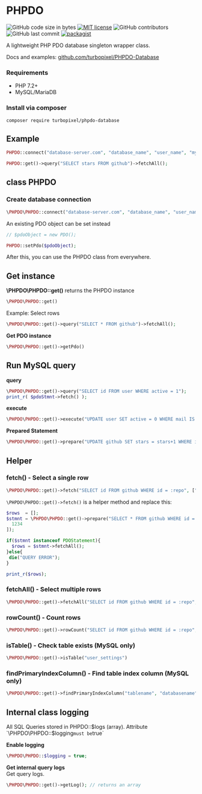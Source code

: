 # PHPDO

![GitHub code size in bytes](https://img.shields.io/github/languages/code-size/turbopixel/PHPDO-Database)
[![MIT license](https://img.shields.io/badge/License-MIT-blue.svg)](https://github.com/turbopixel/PHPDO-Database/blob/master/LICENSE)
![GitHub contributors](https://img.shields.io/github/contributors/turbopixel/PHPDO-Database)
![GitHub last commit](https://img.shields.io/github/last-commit/turbopixel/PHPDO-Database)
[![packagist](https://badgen.net/packagist/v/turbopixel/PHPDO-Database)](https://packagist.org/packages/turbopixel/phpdo-database)

A lightweight PHP PDO database singleton wrapper class.

Docs and examples: [github.com/turbopixel/PHPDO-Database](https://github.com/turbopixel/PHPDO-Database)

### Requirements

* PHP 7.2+
* MySQL/MariaDB

### Install via composer

```text
composer require turbopixel/phpdo-database
```

## Example

```php
PHPDO::connect("database-server.com", "database_name", "user_name", "myPassword123");

PHPDO::get()->query("SELECT stars FROM github")->fetchAll();
```

## class PHPDO

### Create database connection

```php
\PHPDO\PHPDO::connect("database-server.com", "database_name", "user_name", "myPassword123");
```

An existing PDO object can be set instead

```php
// $pdoObject = new PDO();

PHPDO::setPdo($pdoObject);
```

After this, you can use the PHPDO class from everywhere.

## Get instance

**\PHPDO\PHPDO::get()** returns the PHPDO instance

```php
\PHPDO\PHPDO::get()
```

Example: Select rows

```php
\PHPDO\PHPDO::get()->query("SELECT * FROM github")->fetchAll();
```

**Get PDO instance**

```php
\PHPDO\PHPDO::get()->getPdo()
```

## Run MySQL query

**query**

```php
\PHPDO\PHPDO::get()->query("SELECT id FROM user WHERE active = 1");
print_r( $pdoStmnt->fetch() );
```

**execute**

```php
\PHPDO\PHPDO::get()->execute("UPDATE user SET active = 0 WHERE mail IS NULL");
```

**Prepared Statement**

```php
\PHPDO\PHPDO::get()->prepare("UPDATE github SET stars = stars+1 WHERE id = :id", ["id" => 1234]);
```

## Helper

### fetch() - Select a single row

```php
\PHPDO\PHPDO::get()->fetch("SELECT id FROM github WHERE id = :repo", ["repo" => 553]);
```

`\PHPDO\PHPDO::get()->fetch()` is a helper method and replace this:

```php
$rows  = [];
$stmnt = \PHPDO\PHPDO::get()->prepare("SELECT * FROM github WHERE id = ?", [
  1234
]);

if($stmnt instanceof PDOStatement){
  $rows = $stmnt->fetchAll();
}else{
 die("QUERY ERROR");
}

print_r($rows);
```

### fetchAll() - Select multiple rows

```php
\PHPDO\PHPDO::get()->fetchAll("SELECT id FROM github WHERE id = :repo", ["repo" => 553]);
```

### rowCount() - Count rows

```php
\PHPDO\PHPDO::get()->rowCount("SELECT id FROM github WHERE id = :repo", ["repo" => 553]);
```

### isTable() - Check table exists (MySQL only)

```php
\PHPDO\PHPDO::get()->isTable("user_settings")
```

### findPrimaryIndexColumn() - Find table index column (MySQL only)

```php
\PHPDO\PHPDO::get()->findPrimaryIndexColumn("tablename", "databasename")
```

## Internal class logging

All SQL Queries stored in PHPDO::$logs (array). Attribute `\PHPDO\PHPDO::$logging` must be `true`

**Enable logging**

```php
\PHPDO\PHPDO::$logging = true;
```

**Get internal query logs**  
Get query logs.

```php
\PHPDO\PHPDO::get()->getLog(); // returns an array
```